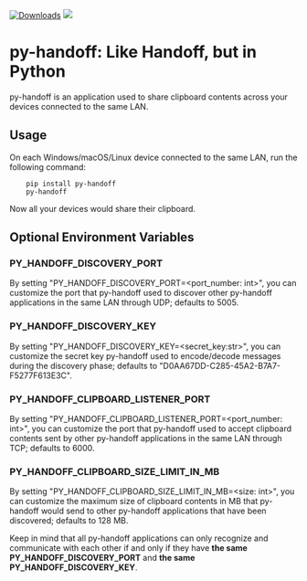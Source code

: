 [![Downloads](https://pepy.tech/badge/py-handoff)](https://pepy.tech/project/py-handoff) ![](https://img.shields.io/pypi/v/py-handoff?style=for-the-badge)
# py-handoff: Like Handoff, but in Python
py-handoff is an application used to share clipboard contents across your devices connected to the same LAN.

## Usage
On each Windows/macOS/Linux device connected to the same LAN, run the following command:
```
    pip install py-handoff
    py-handoff
```
Now all your devices would share their clipboard.

## Optional Environment Variables
### PY_HANDOFF_DISCOVERY_PORT
By setting "PY_HANDOFF_DISCOVERY_PORT=<port_number: int>", you can customize the port that py-handoff used to discover other py-handoff applications in the same LAN through UDP; defaults to 5005.
### PY_HANDOFF_DISCOVERY_KEY
By setting "PY_HANDOFF_DISCOVERY_KEY=<secret_key:str>", you can customize the secret key py-handoff used to encode/decode messages during the discovery phase; defaults to "D0AA67DD-C285-45A2-B7A7-F5277F613E3C".
### PY_HANDOFF_CLIPBOARD_LISTENER_PORT
By setting "PY_HANDOFF_CLIPBOARD_LISTENER_PORT=<port_number: int>", you can customize the port that py-handoff used to accept clipboard contents sent by other py-handoff applications in the same LAN through TCP; defaults to 6000.
### PY_HANDOFF_CLIPBOARD_SIZE_LIMIT_IN_MB
By setting "PY_HANDOFF_CLIPBOARD_SIZE_LIMIT_IN_MB=<size: int>", you can customize the maximum size of clipboard contents in MB that py-handoff would send to other py-handoff applications that have been discovered; defaults to 128 MB.

Keep in mind that all py-handoff applications can only recognize and communicate with each other if and only if they have **the same PY_HANDOFF_DISCOVERY_PORT** and **the same PY_HANDOFF_DISCOVERY_KEY**.
